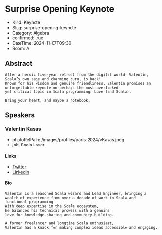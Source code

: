 # Surprise Opening Keynote

- Kind: Keynote
- Slug: surprise-opening-keynote
- Category: Algebra
- confirmed: true
- DateTime: 2024-11-07T09:30
- Room: A

## Abstract

```
After a heroic five-year retreat from the digital world, Valentin, Scala’s own sage and charming guru, is back! 
Known for his wisdom and genuine friendliness, Valentin promises an unforgettable keynote on perhaps the most overlooked 
yet critical topic in Scala programming: Love (and Scala).

Bring your heart, and maybe a notebook.
```

## Speakers

### Valentin Kasas

- photoRelPath: /images/profiles/paris-2024/vKasas.jpeg
- job: Scala Lover

#### Links

- [Twitter](https://x.com/valentinkasas)
- [Linkedin](https://www.linkedin.com/in/valentin-kasas-937a5837/)

#### Bio

```
Valentin is a seasoned Scala wizard and Lead Engineer, bringing a wealth of experience from over a decade of work in Scala and functional programming. 
With deep expertise in the Scala ecosystem, 
he balances his technical prowess with a genuine 
love for knowledge-sharing and community-building. 

A former freelancer and longtime Scala enthusiast, 
Valentin has a knack for making complex ideas accessible and engaging.
```